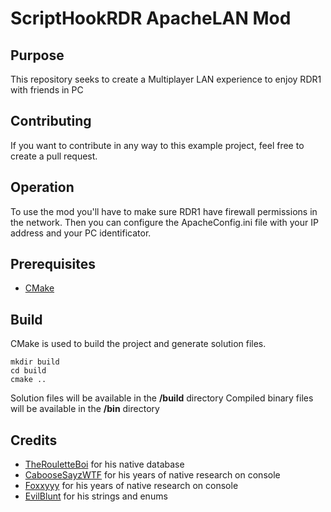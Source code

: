 # ScriptHookRDR ApacheLAN Mod

## Purpose
This repository seeks to create a Multiplayer LAN experience to enjoy RDR1 with friends in PC

## Contributing
If you want to contribute in any way to this example project, feel free to create a pull request.

## Operation

To use the mod you'll have to make sure RDR1 have firewall permissions in the network. Then you can configure the ApacheConfig.ini file with your IP address and your PC identificator. 

## Prerequisites
- [CMake](https://cmake.org/download/)

## Build
CMake is used to build the project and generate solution files.

```
mkdir build
cd build
cmake ..
```

Solution files will be available in the **/build** directory
Compiled binary files will be available in the **/bin** directory

## Credits
- [TheRouletteBoi](https://github.com/therouletteboi) for his native database
- [CabooseSayzWTF](https://x.com/CabooseSayzWTF) for his years of native research on console
- [Foxxyyy](https://github.com/Foxxyyy) for his years of native research on console
- [EvilBlunt](https://github.com/EvilBlunt) for his strings and enums
